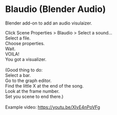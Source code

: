 # Blaudio (Blender Audio)

Blender add-on to add an audio visulaizer.

Click Scene Properties > Blaudio > Select a sound... <br>
Select a file.<br>
Choose properties.<br>
Wait.<br>
VOILA!<br>
You got a visualizer.<br>
<br>
(Good thing to do:<br>
Select a bar.<br>
Go to the graph editor.<br>
Find the little X at the end of the song.<br>
Look at the frame number.<br>
Set you scene to end there.)<br>
<br>
Example video: https://youtu.be/XIvE4nPoVFg

